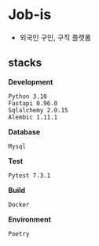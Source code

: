 # Job-is 
- 외국인 구인, 구직 플랫폼

## stacks
**Development**
```
Python 3.10
Fastapi 0.96.0
Sqlalchemy 2.0.15
Alembic 1.11.1
```

**Database**
```
Mysql
```

**Test**
```
Pytest 7.3.1
```

**Build**
```
Docker
```

**Environment**
```
Poetry
```
